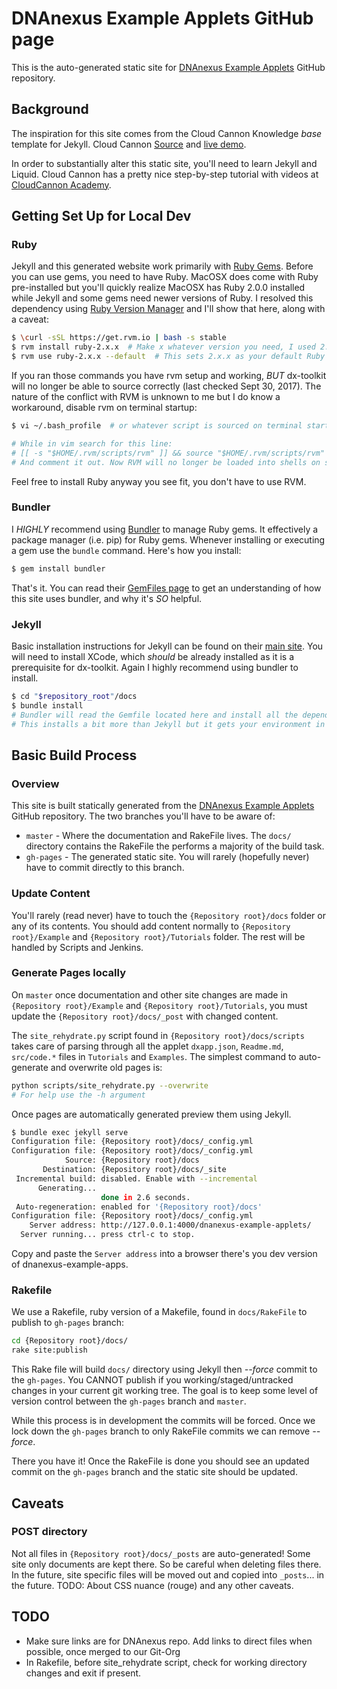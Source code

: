 # DNAnexus Example Applets GitHub page

This is the auto-generated static site for [DNAnexus Example Applets](https://github.com/dnanexus/dnanexus-example-applets) GitHub repository.

## Background

The inspiration for this site comes from the Cloud Cannon Knowledge *base* template for Jekyll. Cloud Cannon [Source](https://github.com/CloudCannon/base-jekyll-template) and [live demo](https://orange-ape.cloudvent.net/).

In order to substantially alter this static site, you'll need to learn Jekyll and Liquid. Cloud Cannon has a pretty nice step-by-step tutorial with videos at [CloudCannon Academy](https://learn.cloudcannon.com/).

## Getting Set Up for Local Dev

### Ruby

Jekyll and this generated website work primarily with [Ruby Gems](http://guides.rubygems.org/what-is-a-gem/). Before you can use gems, you need to have Ruby. MacOSX does come with Ruby pre-installed but you'll quickly realize MacOSX has Ruby 2.0.0 installed while Jekyll and some gems need newer versions of Ruby. I resolved this dependency using [Ruby Version Manager](https://rvm.io/) and I'll show that here, along with a caveat:
```bash
$ \curl -sSL https://get.rvm.io | bash -s stable
$ rvm install ruby-2.x.x  # Make x whatever version you need, I used 2.4.0 when creating this site
$ rvm use ruby-2.x.x --default  # This sets 2.x.x as your default Ruby version 
```

If you ran those commands you have rvm setup and working, *BUT* dx-toolkit will no longer be able to source correctly (last checked Sept 30, 2017). The nature of the conflict with RVM is unknown to me but I do know a workaround, disable rvm on terminal startup:

```bash
$ vi ~/.bash_profile  # or whatever script is sourced on terminal startup. On my OSX El Capitan it was this file

# While in vim search for this line:
# [[ -s "$HOME/.rvm/scripts/rvm" ]] && source "$HOME/.rvm/scripts/rvm" # Load RVM into a shell session *as a function*
# And comment it out. Now RVM will no longer be loaded into shells on startup
```

Feel free to install Ruby anyway you see fit, you don't have to use RVM.

### Bundler

I *HIGHLY* recommend using [Bundler](http://bundler.io/) to manage Ruby gems. It effectively a package manager (i.e. pip) for Ruby gems. Whenever installing or executing a gem use the `bundle` command. Here's how you install:
```bash
$ gem install bundler
```

That's it. You can read their [GemFiles page](http://bundler.io/gemfile.html) to get an understanding of how this site uses bundler, and why it's *SO* helpful.

### Jekyll

Basic installation instructions for Jekyll can be found on their [main site](https://jekyllrb.com/docs/installation/). You will need to install XCode, which *should* be already installed as it is a prerequisite for dx-toolkit. Again I highly recommend using bundler to install.
```bash
$ cd "$repository_root"/docs
$ bundle install
# Bundler will read the Gemfile located here and install all the dependencies to get you up and running.
# This installs a bit more than Jekyll but it gets your environment in the correct state.
```

## Basic Build Process

### Overview

This site is built statically generated from the [DNAnexus Example Applets](https://github.com/dnanexus/dnanexus-example-applets) GitHub repository. The two branches you'll have to be aware of:
* `master` - Where the documentation and RakeFile lives. The `docs/` directory contains the RakeFile the performs a majority of the build task.
* `gh-pages` - The generated static site. You will rarely (hopefully never) have to commit directly to this branch.

### Update Content

You'll rarely (read never) have to touch the `{Repository root}/docs` folder or any of its contents. You should add content normally to `{Repository root}/Example` and `{Repository root}/Tutorials` folder. The rest will be handled by Scripts and Jenkins.

### Generate Pages locally

On `master` once documentation and other site changes are made in `{Repository root}/Example` and `{Repository root}/Tutorials`, you must update the `{Repository root}/docs/_post` with changed content.

The `site_rehydrate.py` script found in `{Repository root}/docs/scripts` takes care of parsing through all the applet `dxapp.json`, `Readme.md`, `src/code.*` files in `Tutorials` and `Examples`. The simplest command to auto-generate and overwrite old pages is:
```bash
python scripts/site_rehydrate.py --overwrite
# For help use the -h argument
```

Once pages are automatically generated preview them using Jekyll.
```bash
$ bundle exec jekyll serve
Configuration file: {Repository root}/docs/_config.yml
Configuration file: {Repository root}/docs/_config.yml
            Source: {Repository root}/docs
       Destination: {Repository root}/docs/_site
 Incremental build: disabled. Enable with --incremental
      Generating... 
                    done in 2.6 seconds.
 Auto-regeneration: enabled for '{Repository root}/docs'
Configuration file: {Repository root}/docs/_config.yml
    Server address: http://127.0.0.1:4000/dnanexus-example-applets/
  Server running... press ctrl-c to stop.
```

Copy and paste the `Server address` into a browser there's you dev version of dnanexus-example-apps.

### Rakefile

We use a Rakefile, ruby version of a Makefile, found in `docs/RakeFile` to publish to `gh-pages` branch:
```bash
cd {Repository root}/docs/
rake site:publish
``` 
This Rake file will build `docs/` directory using Jekyll then  *--force* commit to the `gh-pages`. You CANNOT publish if you working/staged/untracked changes in your current git working tree. The goal is to keep some level of version control between the `gh-pages` branch and `master`.

While this process is in development the commits will be forced. Once we lock down the `gh-pages` branch to only RakeFile commits we can remove *--force*.

There you have it! Once the RakeFile is done you should see an updated commit on the `gh-pages` branch and the static site should be updated.

## Caveats

### POST directory

Not all files in `{Repository root}/docs/_posts` are auto-generated! Some site only documents are kept there. So be careful when deleting files there. In the future, site specific files will be moved out and copied into `_posts`... in the future.
TODO: About CSS nuance (rouge) and any other caveats.

## TODO

- Make sure links are for DNAnexus repo. Add links to direct files when possible, once merged to our Git-Org
- In Rakefile, before site_rehydrate script, check for working directory changes and exit if present.

